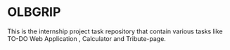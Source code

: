 # OLBGRIP
This is the internship project task repository that contain various tasks like TO-DO Web Application , Calculator and Tribute-page. 
